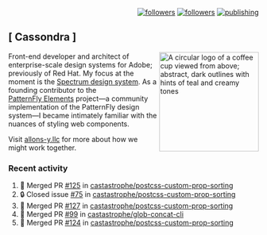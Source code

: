 <p align="right"><a rel="me" href="https://front-end.social/@castastrophe">
    <img alt="followers" title="Follow me on Mastodon" src="https://img.shields.io/mastodon/follow/109297102751309835?domain=https%3A%2F%2Ffront-end.social&label=Follow&logo=mastodon&logoColor=white&style=for-the-badge&labelColor=008080&color=006969"/></a>
  <a href="https://codepen.io/castastrophe/">
    <img alt="followers" title="Follow me on CodePen" src="https://img.shields.io/badge/23-1?color=640464&labelColor=7c007c&style=for-the-badge&logo=codepen&label=Follow"/></a>
<a href="https://castastrophe.medium.com/">
    <img alt="publishing" title="View articles on Medium" src="https://img.shields.io/badge/107-1?color=666&labelColor=444&label=subscribe&logo=medium&logoColor=white&style=for-the-badge"/></a>
</p>

## [&nbsp;Cassondra&nbsp;]

<img align="right" src="https://github-production-user-asset-6210df.s3.amazonaws.com/1840295/253016758-ba468774-1cd3-42c2-8f43-947b5eeb5edf.png" height="200" alt="A circular logo of a coffee cup viewed from above; abstract, dark outlines with hints of teal and creamy tones">

Front-end developer and architect of enterprise-scale design systems for Adobe; previously of Red Hat. My focus at the moment is the [Spectrum design system](https://github.com/adobe/spectrum-css). As a founding contributor to the [PatternFly&nbsp;Elements](https://github.com/patternfly/patternfly-elements) project&mdash;a community implementation of the PatternFly design system&mdash;I became intimately familiar with the nuances of styling web components.

Visit [allons-y.llc](http://allons-y.llc/) for more about how we might work together.

### Recent activity

<!--START_SECTION:activity-->
1. 🎉 Merged PR [#125](https://github.com/castastrophe/postcss-custom-prop-sorting/pull/125) in [castastrophe/postcss-custom-prop-sorting](https://github.com/castastrophe/postcss-custom-prop-sorting)
2. 🔒 Closed issue [#75](https://github.com/castastrophe/postcss-custom-prop-sorting/issues/75) in [castastrophe/postcss-custom-prop-sorting](https://github.com/castastrophe/postcss-custom-prop-sorting)
3. 🎉 Merged PR [#127](https://github.com/castastrophe/postcss-custom-prop-sorting/pull/127) in [castastrophe/postcss-custom-prop-sorting](https://github.com/castastrophe/postcss-custom-prop-sorting)
4. 🎉 Merged PR [#99](https://github.com/castastrophe/glob-concat-cli/pull/99) in [castastrophe/glob-concat-cli](https://github.com/castastrophe/glob-concat-cli)
5. 🎉 Merged PR [#124](https://github.com/castastrophe/postcss-custom-prop-sorting/pull/124) in [castastrophe/postcss-custom-prop-sorting](https://github.com/castastrophe/postcss-custom-prop-sorting)
<!--END_SECTION:activity-->
